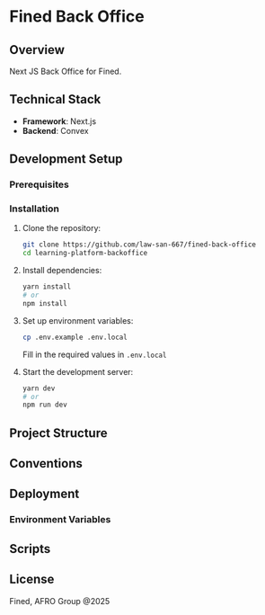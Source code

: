 # Fined Back Office

## Overview

Next JS Back Office for Fined.

## Technical Stack

- **Framework**: Next.js
- **Backend**: Convex

## Development Setup

### Prerequisites

### Installation

1. Clone the repository:

   ```bash
   git clone https://github.com/law-san-667/fined-back-office
   cd learning-platform-backoffice
   ```

2. Install dependencies:

   ```bash
   yarn install
   # or
   npm install
   ```

3. Set up environment variables:

   ```bash
   cp .env.example .env.local
   ```

   Fill in the required values in `.env.local`

4. Start the development server:
   ```bash
   yarn dev
   # or
   npm run dev
   ```

## Project Structure

## Conventions

## Deployment

### Environment Variables

## Scripts

## License

Fined, AFRO Group @2025

